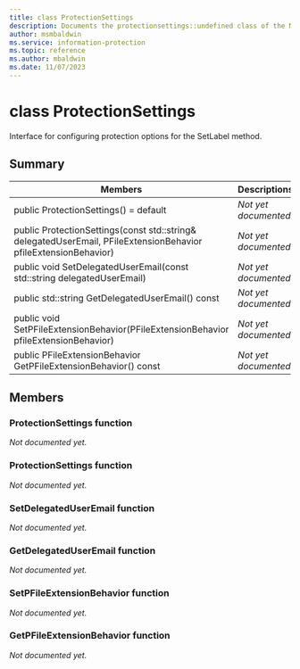```yaml
---
title: class ProtectionSettings 
description: Documents the protectionsettings::undefined class of the Microsoft Information Protection (MIP) SDK.
author: msmbaldwin
ms.service: information-protection
ms.topic: reference
ms.author: mbaldwin
ms.date: 11/07/2023
---
```


# class ProtectionSettings 
Interface for configuring protection options for the SetLabel method.
  
## Summary
 Members                        | Descriptions                                
--------------------------------|---------------------------------------------
public ProtectionSettings() = default  | _Not yet documented._
public ProtectionSettings(const std::string& delegatedUserEmail, PFileExtensionBehavior pfileExtensionBehavior)  | _Not yet documented._
public void SetDelegatedUserEmail(const std::string delegatedUserEmail)  | _Not yet documented._
public std::string GetDelegatedUserEmail() const  | _Not yet documented._
public void SetPFileExtensionBehavior(PFileExtensionBehavior pfileExtensionBehavior)  | _Not yet documented._
public PFileExtensionBehavior GetPFileExtensionBehavior() const  | _Not yet documented._
  
## Members
  
### ProtectionSettings function
_Not documented yet._

  
### ProtectionSettings function
_Not documented yet._

  
### SetDelegatedUserEmail function
_Not documented yet._

  
### GetDelegatedUserEmail function
_Not documented yet._

  
### SetPFileExtensionBehavior function
_Not documented yet._

  
### GetPFileExtensionBehavior function
_Not documented yet._
